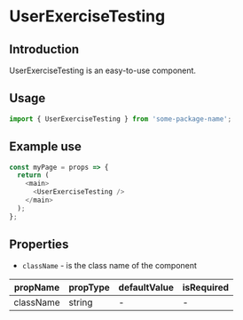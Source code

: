 # UserExerciseTesting

<!-- STORY -->

## Introduction

UserExerciseTesting is an easy-to-use component.

## Usage

```javascript
import { UserExerciseTesting } from 'some-package-name';
```

## Example use

```javascript
const myPage = props => {
  return (
    <main>
      <UserExerciseTesting />
    </main>
  );
};
```

## Properties

- `className` - is the class name of the component

| propName  | propType | defaultValue | isRequired |
| --------- | -------- | ------------ | ---------- |
| className | string   | -            | -          |
